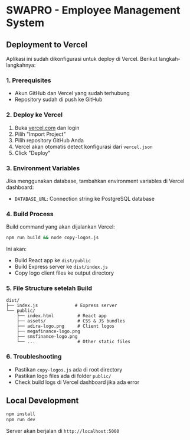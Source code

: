 # SWAPRO - Employee Management System

## Deployment to Vercel

Aplikasi ini sudah dikonfigurasi untuk deploy di Vercel. Berikut langkah-langkahnya:

### 1. Prerequisites
- Akun GitHub dan Vercel yang sudah terhubung
- Repository sudah di push ke GitHub

### 2. Deploy ke Vercel
1. Buka [vercel.com](https://vercel.com) dan login
2. Pilih "Import Project" 
3. Pilih repository GitHub Anda
4. Vercel akan otomatis detect konfigurasi dari `vercel.json`
5. Click "Deploy"

### 3. Environment Variables
Jika menggunakan database, tambahkan environment variables di Vercel dashboard:
- `DATABASE_URL`: Connection string ke PostgreSQL database

### 4. Build Process
Build command yang akan dijalankan Vercel:
```bash
npm run build && node copy-logos.js
```

Ini akan:
- Build React app ke `dist/public`
- Build Express server ke `dist/index.js`  
- Copy logo client files ke output directory

### 5. File Structure setelah Build
```
dist/
├── index.js              # Express server
└── public/
    ├── index.html         # React app
    ├── assets/            # CSS & JS bundles
    ├── adira-logo.png     # Client logos
    ├── megafinance-logo.png
    ├── smsfinance-logo.png
    └── ...                # Other static files
```

### 6. Troubleshooting
- Pastikan `copy-logos.js` ada di root directory
- Pastikan logo files ada di folder `public/`
- Check build logs di Vercel dashboard jika ada error

## Local Development

```bash
npm install
npm run dev
```

Server akan berjalan di `http://localhost:5000`